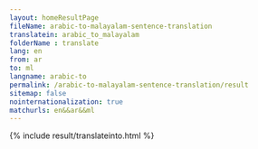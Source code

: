 ```yaml
---
layout: homeResultPage
fileName: arabic-to-malayalam-sentence-translation
translatein: arabic_to_malayalam
folderName : translate
lang: en
from: ar
to: ml
langname: arabic-to
permalink: /arabic-to-malayalam-sentence-translation/result
sitemap: false
nointernationalization: true
matchurls: en&&ar&&ml
---
```

{% include result/translateinto.html %}

<script src="/js/result/translation.js" data-foldername="{{page.folderName}}" data-lang="{{page.lang}}"></script>
